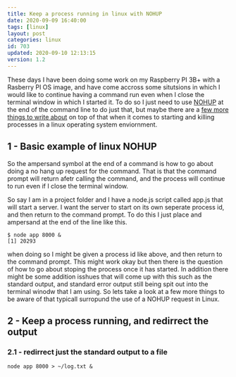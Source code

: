 ```yaml
---
title: Keep a process running in linux with NOHUP
date: 2020-09-09 16:40:00
tags: [linux]
layout: post
categories: linux
id: 703
updated: 2020-09-10 12:13:15
version: 1.2
---
```


These days I have been doing some work on my Raspberry PI 3B+ with a Rasberry PI OS image, and have come accross some situtsions in which I would like to continue having a command run even when I close the terminal window in which I started it. To do so I just need to use [NOHUP](https://en.wikipedia.org/wiki/Nohup) at the end of the command line to do just that, but maybe there are a [few more things to write about](https://opensource.com/article/18/9/linux-commands-process-management) on top of that when it comes to starting and killing processes in a linux operating system enviornment.

<!-- more -->

## 1 - Basic example of linux NOHUP

So the ampersand symbol at the end of a command is how to go about doing a no hang up request for the command. That is that the command prompt will return afetr calling the command, and the process will continue to run even if I close the terminal window.

So say I am in a project folder and I have a node.js script called app.js that will start a server. I want the server to start on its own seperate process id, and then return to the command prompt. To do this I just place and ampersand at the end of the line like this.

```
$ node app 8000 &
[1] 20293
```

when doing so I might be given a process id like above, and then return to the command prompt. This might work okay but then there is the question of how to go about stoping the process once it has started. In addition there might be some addition isshues that will come up with this such as the standard output, and standard error output still being spit out into the terminal winodw that I am using. So lets take a look at a few more things to be aware of that typicall surropund the use of a NOHUP request in Linux.

## 2 - Keep a process running, and redirrect the output


### 2.1 - redirrect just the standard output to a file

```
node app 8000 > ~/log.txt &
```